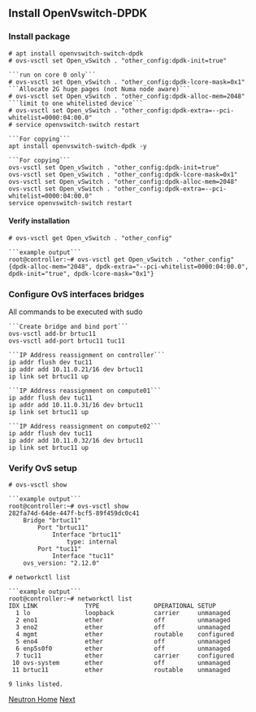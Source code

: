 ## Install OpenVswitch-DPDK

### Install package
```
# apt install openvswitch-switch-dpdk
# ovs-vsctl set Open_vSwitch . "other_config:dpdk-init=true"

```run on core 0 only```
# ovs-vsctl set Open_vSwitch . "other_config:dpdk-lcore-mask=0x1"
```Allocate 2G huge pages (not Numa node aware)```
# ovs-vsctl set Open_vSwitch . "other_config:dpdk-alloc-mem=2048"
```limit to one whitelisted device```
# ovs-vsctl set Open_vSwitch . "other_config:dpdk-extra=--pci-whitelist=0000:04:00.0"
# service openvswitch-switch restart

```For copying```
apt install openvswitch-switch-dpdk -y

```For copying```
ovs-vsctl set Open_vSwitch . "other_config:dpdk-init=true"
ovs-vsctl set Open_vSwitch . "other_config:dpdk-lcore-mask=0x1"
ovs-vsctl set Open_vSwitch . "other_config:dpdk-alloc-mem=2048"
ovs-vsctl set Open_vSwitch . "other_config:dpdk-extra=--pci-whitelist=0000:04:00.0"
service openvswitch-switch restart
```

#### Verify installation
```
# ovs-vsctl get Open_vSwitch . "other_config"

```example output```
root@controller:~# ovs-vsctl get Open_vSwitch . "other_config"
{dpdk-alloc-mem="2048", dpdk-extra="--pci-whitelist=0000:04:00.0", dpdk-init="true", dpdk-lcore-mask="0x1"}
```

### Configure OvS interfaces bridges
All commands to be executed with sudo
```
```Create bridge and bind port```
ovs-vsctl add-br brtuc11
ovs-vsctl add-port brtuc11 tuc11

```IP Address reassignment on controller```
ip addr flush dev tuc11
ip addr add 10.11.0.21/16 dev brtuc11
ip link set brtuc11 up

```IP Address reassignment on compute01```
ip addr flush dev tuc11
ip addr add 10.11.0.31/16 dev brtuc11
ip link set brtuc11 up

```IP Address reassignment on compute02```
ip addr flush dev tuc11
ip addr add 10.11.0.32/16 dev brtuc11
ip link set brtuc11 up
```

### Verify OvS setup

```
# ovs-vsctl show

```example output```
root@controller:~# ovs-vsctl show
282fa74d-64de-447f-bcf5-89f459dc0c41
    Bridge "brtuc11"
        Port "brtuc11"
            Interface "brtuc11"
                type: internal
        Port "tuc11"
            Interface "tuc11"
    ovs_version: "2.12.0"

# networkctl list

```example output```
root@controller:~# networkctl list
IDX LINK             TYPE               OPERATIONAL SETUP
  1 lo               loopback           carrier     unmanaged
  2 eno1             ether              off         unmanaged
  3 eno2             ether              off         unmanaged
  4 mgmt             ether              routable    configured
  5 eno4             ether              off         unmanaged
  6 enp5s0f0         ether              off         unmanaged
  7 tuc11            ether              carrier     configured
 10 ovs-system       ether              off         unmanaged
 11 brtuc11          ether              routable    unmanaged

9 links listed.
```


[Neutron Home](neutron.md#neutron-networking-service)
[Next](controller/neutron.md#install-and-configure-controller-node)